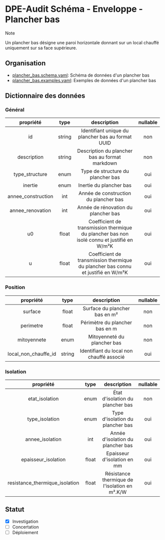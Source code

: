 # DPE-Audit Schéma - Enveloppe - Plancher bas

> [!NOTE]  
> Un plancher bas désigne une paroi horizontale donnant sur un local chauffé uniquement sur sa face supérieure.

## Organisation

- [plancher_bas.schema.yaml](./plancher_bas.schema.yaml): Schéma de données d'un plancher bas
- [plancher_bas.examples.yaml](./plancher_bas.examples.yaml): Exemples de données d'un plancher bas

## Dictionnaire des données

### Général

|     propriété      |  type  |                                        description                                         | nullable |
| :----------------: | :----: | :----------------------------------------------------------------------------------------: | :------: |
|         id         | string |                     Identifiant unique du plancher bas au format UUID                      |   non    |
|    description     | string |                       Description du plancher bas au format markdown                       |   non    |
|   type_structure   |  enum  |                             Type de structure du plancher bas                              |   oui    |
|      inertie       |  enum  |                                  Inertie du plancher bas                                   |   oui    |
| annee_construction |  int   |                           Année de construction du plancher bas                            |   oui    |
|  annee_renovation  |  int   |                            Année de rénovation du plancher bas                             |   oui    |
|         u0         | float  | Coefficient de transmission thermique du plancher bas non isolé connu et justifié en W/m²K |   oui    |
|         u          | float  |      Coefficient de transmission thermique du plancher bas connu et justifié en W/m²K      |   oui    |

### Position

|      propriété       |  type  |                     description                      | nullable |
| :------------------: | :----: | :--------------------------------------------------: | :------: |
|       surface        | float  |            Surface du plancher bas en m²             |   non    |
|      perimetre       | float  |            Périmètre du plancher bas en m            |   non    |
|     mitoyennete      |  enum  |             Mitoyenneté du plancher bas              |   non    |
| local_non_chauffe_id | string |       Identifiant du local non chauffé associé       |   oui    |

### Isolation

|           propriété            | type  |                  description                  | nullable |
| :----------------------------: | :---: | :-------------------------------------------: | :------: |
|         etat_isolation         | enum  |       État d'isolation du plancher bas        |   non    |
|         type_isolation         | enum  |       Type d'isolation du plancher bas        |   oui    |
|        annee_isolation         |  int  |       Année d'isolation du plancher bas       |   oui    |
|      epaisseur_isolation       | float |          Epaisseur d'isolation en mm          |   oui    |
| resistance_thermique_isolation | float | Résistance thermique de l'isolation en m².K/W |   oui    |

## Statut

- [x] Investigation
- [ ] Concertation
- [ ] Déploiement
